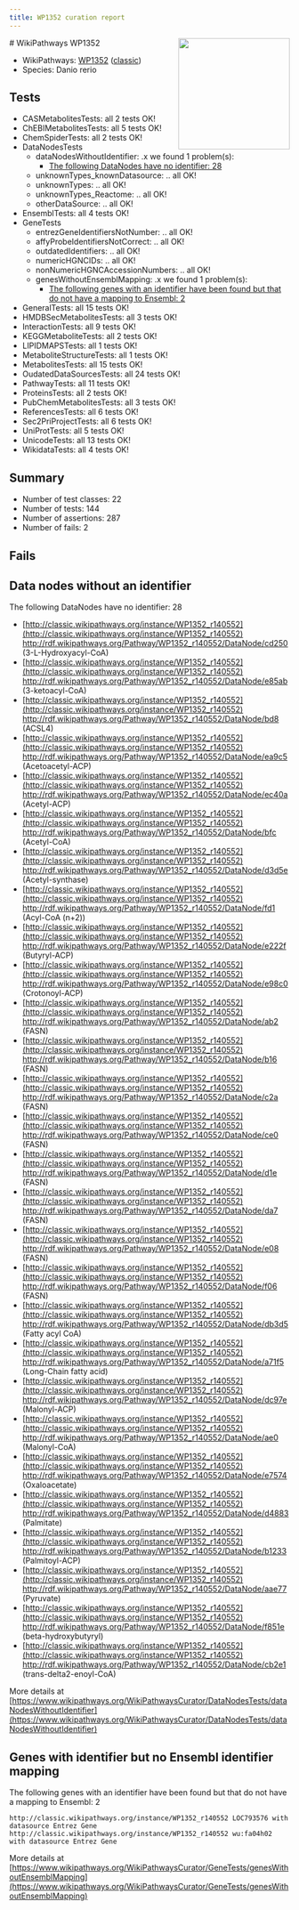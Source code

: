 ```yaml
---
title: WP1352 curation report
---
```


<img style="float: right; width: 200px" src="https://upload.wikimedia.org/wikipedia/commons/thumb/8/83/Wplogo_with_text_500.png/640px-Wplogo_with_text_500.png" />
# WikiPathways WP1352

* WikiPathways: [WP1352](https://wikipathways.org/pathways/WP1352) ([classic](https://classic.wikipathways.org/instance/WP1352))
* Species: Danio rerio
## Tests
* CASMetabolitesTests: all 2 tests OK!
* ChEBIMetabolitesTests: all 5 tests OK!
* ChemSpiderTests: all 2 tests OK!
* DataNodesTests
    * dataNodesWithoutIdentifier: .x we found 1 problem(s):
        * [The following DataNodes have no identifier: 28](#8792c4b7)
    * unknownTypes_knownDatasource: .. all OK!
    * unknownTypes: .. all OK!
    * unknownTypes_Reactome: .. all OK!
    * otherDataSource: .. all OK!
* EnsemblTests: all 4 tests OK!
* GeneTests
    * entrezGeneIdentifiersNotNumber: .. all OK!
    * affyProbeIdentifiersNotCorrect: .. all OK!
    * outdatedIdentifiers: .. all OK!
    * numericHGNCIDs: .. all OK!
    * nonNumericHGNCAccessionNumbers: .. all OK!
    * genesWithoutEnsemblMapping: .x we found 1 problem(s):
        * [The following genes with an identifier have been found but that do not have a mapping to Ensembl: 2](#40286d84)
* GeneralTests: all 15 tests OK!
* HMDBSecMetabolitesTests: all 3 tests OK!
* InteractionTests: all 9 tests OK!
* KEGGMetaboliteTests: all 2 tests OK!
* LIPIDMAPSTests: all 1 tests OK!
* MetaboliteStructureTests: all 1 tests OK!
* MetabolitesTests: all 15 tests OK!
* OudatedDataSourcesTests: all 24 tests OK!
* PathwayTests: all 11 tests OK!
* ProteinsTests: all 2 tests OK!
* PubChemMetabolitesTests: all 3 tests OK!
* ReferencesTests: all 6 tests OK!
* Sec2PriProjectTests: all 6 tests OK!
* UniProtTests: all 5 tests OK!
* UnicodeTests: all 13 tests OK!
* WikidataTests: all 4 tests OK!


## Summary

* Number of test classes: 22
* Number of tests: 144
* Number of assertions: 287
* Number of fails: 2

## Fails

<a name="8792c4b7" />

## Data nodes without an identifier

The following DataNodes have no identifier: 28

* [http://classic.wikipathways.org/instance/WP1352_r140552](http://classic.wikipathways.org/instance/WP1352_r140552) http://rdf.wikipathways.org/Pathway/WP1352_r140552/DataNode/cd250 (3-L-Hydroxyacyl-CoA)
* [http://classic.wikipathways.org/instance/WP1352_r140552](http://classic.wikipathways.org/instance/WP1352_r140552) http://rdf.wikipathways.org/Pathway/WP1352_r140552/DataNode/e85ab (3-ketoacyl-CoA)
* [http://classic.wikipathways.org/instance/WP1352_r140552](http://classic.wikipathways.org/instance/WP1352_r140552) http://rdf.wikipathways.org/Pathway/WP1352_r140552/DataNode/bd8 (ACSL4)
* [http://classic.wikipathways.org/instance/WP1352_r140552](http://classic.wikipathways.org/instance/WP1352_r140552) http://rdf.wikipathways.org/Pathway/WP1352_r140552/DataNode/ea9c5 (Acetoacetyl-ACP)
* [http://classic.wikipathways.org/instance/WP1352_r140552](http://classic.wikipathways.org/instance/WP1352_r140552) http://rdf.wikipathways.org/Pathway/WP1352_r140552/DataNode/ec40a (Acetyl-ACP)
* [http://classic.wikipathways.org/instance/WP1352_r140552](http://classic.wikipathways.org/instance/WP1352_r140552) http://rdf.wikipathways.org/Pathway/WP1352_r140552/DataNode/bfc (Acetyl-CoA)
* [http://classic.wikipathways.org/instance/WP1352_r140552](http://classic.wikipathways.org/instance/WP1352_r140552) http://rdf.wikipathways.org/Pathway/WP1352_r140552/DataNode/d3d5e (Acetyl-synthase)
* [http://classic.wikipathways.org/instance/WP1352_r140552](http://classic.wikipathways.org/instance/WP1352_r140552) http://rdf.wikipathways.org/Pathway/WP1352_r140552/DataNode/fd1 (Acyl-CoA (n+2))
* [http://classic.wikipathways.org/instance/WP1352_r140552](http://classic.wikipathways.org/instance/WP1352_r140552) http://rdf.wikipathways.org/Pathway/WP1352_r140552/DataNode/e222f (Butyryl-ACP)
* [http://classic.wikipathways.org/instance/WP1352_r140552](http://classic.wikipathways.org/instance/WP1352_r140552) http://rdf.wikipathways.org/Pathway/WP1352_r140552/DataNode/e98c0 (Crotonoyl-ACP)
* [http://classic.wikipathways.org/instance/WP1352_r140552](http://classic.wikipathways.org/instance/WP1352_r140552) http://rdf.wikipathways.org/Pathway/WP1352_r140552/DataNode/ab2 (FASN)
* [http://classic.wikipathways.org/instance/WP1352_r140552](http://classic.wikipathways.org/instance/WP1352_r140552) http://rdf.wikipathways.org/Pathway/WP1352_r140552/DataNode/b16 (FASN)
* [http://classic.wikipathways.org/instance/WP1352_r140552](http://classic.wikipathways.org/instance/WP1352_r140552) http://rdf.wikipathways.org/Pathway/WP1352_r140552/DataNode/c2a (FASN)
* [http://classic.wikipathways.org/instance/WP1352_r140552](http://classic.wikipathways.org/instance/WP1352_r140552) http://rdf.wikipathways.org/Pathway/WP1352_r140552/DataNode/ce0 (FASN)
* [http://classic.wikipathways.org/instance/WP1352_r140552](http://classic.wikipathways.org/instance/WP1352_r140552) http://rdf.wikipathways.org/Pathway/WP1352_r140552/DataNode/d1e (FASN)
* [http://classic.wikipathways.org/instance/WP1352_r140552](http://classic.wikipathways.org/instance/WP1352_r140552) http://rdf.wikipathways.org/Pathway/WP1352_r140552/DataNode/da7 (FASN)
* [http://classic.wikipathways.org/instance/WP1352_r140552](http://classic.wikipathways.org/instance/WP1352_r140552) http://rdf.wikipathways.org/Pathway/WP1352_r140552/DataNode/e08 (FASN)
* [http://classic.wikipathways.org/instance/WP1352_r140552](http://classic.wikipathways.org/instance/WP1352_r140552) http://rdf.wikipathways.org/Pathway/WP1352_r140552/DataNode/f06 (FASN)
* [http://classic.wikipathways.org/instance/WP1352_r140552](http://classic.wikipathways.org/instance/WP1352_r140552) http://rdf.wikipathways.org/Pathway/WP1352_r140552/DataNode/db3d5 (Fatty acyl CoA)
* [http://classic.wikipathways.org/instance/WP1352_r140552](http://classic.wikipathways.org/instance/WP1352_r140552) http://rdf.wikipathways.org/Pathway/WP1352_r140552/DataNode/a71f5 (Long-Chain fatty acid)
* [http://classic.wikipathways.org/instance/WP1352_r140552](http://classic.wikipathways.org/instance/WP1352_r140552) http://rdf.wikipathways.org/Pathway/WP1352_r140552/DataNode/dc97e (Malonyl-ACP)
* [http://classic.wikipathways.org/instance/WP1352_r140552](http://classic.wikipathways.org/instance/WP1352_r140552) http://rdf.wikipathways.org/Pathway/WP1352_r140552/DataNode/ae0 (Malonyl-CoA)
* [http://classic.wikipathways.org/instance/WP1352_r140552](http://classic.wikipathways.org/instance/WP1352_r140552) http://rdf.wikipathways.org/Pathway/WP1352_r140552/DataNode/e7574 (Oxaloacetate)
* [http://classic.wikipathways.org/instance/WP1352_r140552](http://classic.wikipathways.org/instance/WP1352_r140552) http://rdf.wikipathways.org/Pathway/WP1352_r140552/DataNode/d4883 (Palmitate)
* [http://classic.wikipathways.org/instance/WP1352_r140552](http://classic.wikipathways.org/instance/WP1352_r140552) http://rdf.wikipathways.org/Pathway/WP1352_r140552/DataNode/b1233 (Palmitoyl-ACP)
* [http://classic.wikipathways.org/instance/WP1352_r140552](http://classic.wikipathways.org/instance/WP1352_r140552) http://rdf.wikipathways.org/Pathway/WP1352_r140552/DataNode/aae77 (Pyruvate)
* [http://classic.wikipathways.org/instance/WP1352_r140552](http://classic.wikipathways.org/instance/WP1352_r140552) http://rdf.wikipathways.org/Pathway/WP1352_r140552/DataNode/f851e (beta-hydroxybutyryl)
* [http://classic.wikipathways.org/instance/WP1352_r140552](http://classic.wikipathways.org/instance/WP1352_r140552) http://rdf.wikipathways.org/Pathway/WP1352_r140552/DataNode/cb2e1 (trans-delta2-enoyl-CoA)


More details at [https://www.wikipathways.org/WikiPathwaysCurator/DataNodesTests/dataNodesWithoutIdentifier](https://www.wikipathways.org/WikiPathwaysCurator/DataNodesTests/dataNodesWithoutIdentifier)

<a name="40286d84" />

## Genes with identifier but no Ensembl identifier mapping

The following genes with an identifier have been found but that do not have a mapping to Ensembl: 2
```
http://classic.wikipathways.org/instance/WP1352_r140552 LOC793576 with datasource Entrez Gene
http://classic.wikipathways.org/instance/WP1352_r140552 wu:fa04h02 with datasource Entrez Gene
```

More details at [https://www.wikipathways.org/WikiPathwaysCurator/GeneTests/genesWithoutEnsemblMapping](https://www.wikipathways.org/WikiPathwaysCurator/GeneTests/genesWithoutEnsemblMapping)

